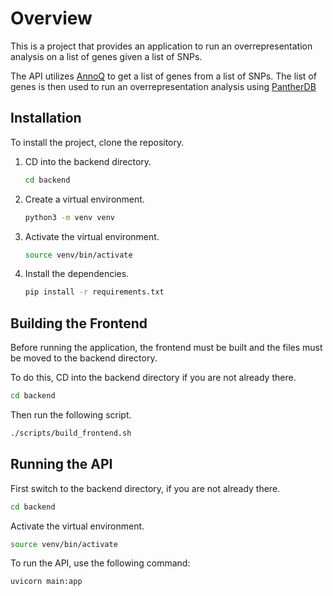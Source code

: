 # Overview

This is a project that provides an application to run an overrepresentation analysis on a list of genes given a list of SNPs.

The API utilizes [AnnoQ](http://annoq.org/) to get a list of genes from a list of SNPs. The list of genes is then used to run an overrepresentation analysis using [PantherDB](https://pantherdb.org/)

## Installation

To install the project, clone the repository.

1. CD into the backend directory.

    ```bash
    cd backend
    ```

2. Create a virtual environment.

    ```bash
    python3 -m venv venv
    ```

3. Activate the virtual environment.

    ```bash
    source venv/bin/activate
    ```

4. Install the dependencies.

    ```bash
    pip install -r requirements.txt
    ```

## Building the Frontend

Before running the application, the frontend must be built and the files must be moved to the backend directory.

To do this, CD into the backend directory if you are not already there.

```bash
cd backend
```

Then run the following script.

```bash
./scripts/build_frontend.sh
```

## Running the API

First switch to the backend directory, if you are not already there.

```bash
cd backend
```

Activate the virtual environment.

```bash
source venv/bin/activate
```

To run the API, use the following command:

```bash
uvicorn main:app
```
